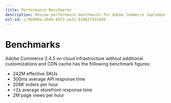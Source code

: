 ```yaml
---
title: Performance Benchmarks
description: Review performance benchmarks for Adobe Commerce implementations hosted on Adobe cloud infrastructure.
exl-id: cc9b090a-a504-4df3-aa32-81882f431dd9
---
```

# Benchmarks

Adobe Commerce 2.4.5 on cloud infrastructure without additional customizations and CDN cache has the following benchmark figures:

- 242M effective SKUs
- 300ms average API response time
- 208K orders per hour
- <2s average storefront response time
- 2M page views per hour
